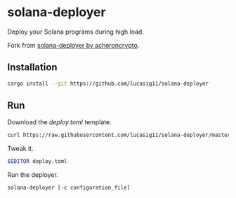 # solana-deployer

Deploy your Solana programs during high load.

Fork from [solana-deployer by acheroncrypto](https://github.com/acheroncrypto/solana-deployer).

## Installation

```sh
cargo install --git https://github.com/lucasig11/solana-deployer
```

## Run

Download the _deploy.toml_ template.
```sh
curl https://raw.githubusercontent.com/lucasig11/solana-deployer/master/example.toml -o deploy.toml
```
Tweak it.
```sh
$EDITOR deploy.toml
```
Run the deployer.
```sh
solana-deployer [-c configuration_file]
```

